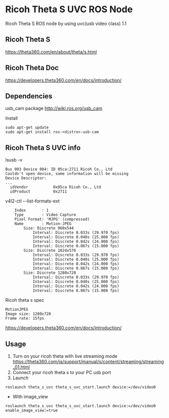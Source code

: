 # Ricoh Theta S UVC ROS Node

Ricoh Theta S ROS node by using uvc(usb video class) 1.1

## Ricoh Theta S
https://theta360.com/en/about/theta/s.html

## Ricoh Theta Doc
https://developers.theta360.com/en/docs/introduction/


## Dependencies
usb_cam package
http://wiki.ros.org/usb_cam

Install
```
sudo apt-get update
sudo apt-get install ros-<distro>-usb-cam
```

## Ricoh Theta S UVC info

lsusb -v
```
Bus 003 Device 004: ID 05ca:2711 Ricoh Co., Ltd 
Couldn't open device, some information will be missing
Device Descriptor:
...
  idVendor           0x05ca Ricoh Co., Ltd
  idProduct          0x2711 
```

v4l2-ctl --list-formats-ext
```
    Index       : 1
    Type        : Video Capture
    Pixel Format: 'MJPG' (compressed)
    Name        : Motion-JPEG
        Size: Discrete 960x544
            Interval: Discrete 0.033s (29.970 fps)
            Interval: Discrete 0.040s (25.000 fps)
            Interval: Discrete 0.042s (24.000 fps)
            Interval: Discrete 0.067s (15.000 fps)
        Size: Discrete 1024x576
            Interval: Discrete 0.033s (29.970 fps)
            Interval: Discrete 0.040s (25.000 fps)
            Interval: Discrete 0.042s (24.000 fps)
            Interval: Discrete 0.067s (15.000 fps)
        Size: Discrete 1280x720
            Interval: Discrete 0.033s (29.970 fps)
            Interval: Discrete 0.040s (25.000 fps)
            Interval: Discrete 0.042s (24.000 fps)
            Interval: Discrete 0.067s (15.000 fps)
```

Ricoh theta s spec
```
MotionJPEG
Image size: 1280x720
Frame rate: 15fps
```
https://developers.theta360.com/en/docs/introduction/


## Usage

1. Turn on your ricoh theta with live streaming mode
https://theta360.com/ja/support/manual/s/content/streaming/streaming_01.html
2. Connect your ricoh theta s to your PC usb port
3. Launch
```
roslaunch theta_s_uvc theta_s_uvc_start.launch device:=/dev/video0
```
* With image_view
```
roslaunch theta_s_uvc theta_s_uvc_start.launch device:=/dev/video0 enable_image_view:=true
```
